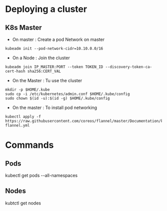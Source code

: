 # Deploying a cluster
## K8s Master
* On master : Create a pod Network on master
```
kubeadm init --pod-network-cidr=10.10.0.0/16
```
* On a Node : Join the cluster
```
kubeadm join IP_MASTER:PORT --token TOKEN_ID --discovery-token-ca-cert-hash sha256:CERT_VAL
```
* On the Master : Tu use the cluster
```
mkdir -p $HOME/.kube
sudo cp -i /etc/kubernetes/admin.conf $HOME/.kube/config
sudo chown $(id -u):$(id -g) $HOME/.kube/config
```
* On the master : To install pod networking
```
kubectl apply -f https://raw.githubusercontent.com/coreos/flannel/master/Documentation/kube-flannel.yml
```





# Commands
## Pods
kubectl get pods  --all-namespaces

## Nodes
kubtctl get nodes
